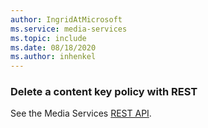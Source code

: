 ```yaml
---
author: IngridAtMicrosoft
ms.service: media-services 
ms.topic: include
ms.date: 08/18/2020
ms.author: inhenkel
---
```


### Delete a content key policy with REST

See the Media Services [REST API](/rest/api/media/content-key-policies/delete).
